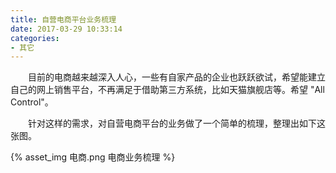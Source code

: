 ```yaml
---
title: 自营电商平台业务梳理
date: 2017-03-29 10:33:14
categories:
- 其它
---
```


&emsp;&emsp;目前的电商越来越深入人心，一些有自家产品的企业也跃跃欲试，希望能建立自己的网上销售平台，不再满足于借助第三方系统，比如天猫旗舰店等。希望 "All Control"。

&emsp;&emsp;针对这样的需求，对自营电商平台的业务做了一个简单的梳理，整理出如下这张图。

{% asset_img 电商.png 电商业务梳理 %}
